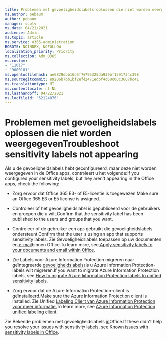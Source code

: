 ```yaml
---
title: Problemen met gevoeligheidslabels oplossen die niet worden weergegeven
ms.author: pebaum
author: pebaum
manager: scotv
ms.date: 04/21/2021
audience: Admin
ms.topic: article
ms.service: o365-administration
ROBOTS: NOINDEX, NOFOLLOW
localization_priority: Priority
ms.collection: Adm_O365
ms.custom:
- "11017"
- "9000181"
ms.openlocfilehash: ae6829dbb16d5f76795325da939bf1591734c398
ms.sourcegitcommit: e9206b7bb1bf2efd2471edbf4c60c00c3607bc41
ms.translationtype: MT
ms.contentlocale: nl-NL
ms.lasthandoff: 04/22/2021
ms.locfileid: "52124876"
---
```

# <a name="troubleshoot-sensitivity-labels-not-appearing"></a><span data-ttu-id="a1440-102">Problemen met gevoeligheidslabels oplossen die niet worden weergegeven</span><span class="sxs-lookup"><span data-stu-id="a1440-102">Troubleshoot sensitivity labels not appearing</span></span>

<span data-ttu-id="a1440-103">Als u de gevoeligheidslabels hebt geconfigureerd, maar deze niet worden weergegeven in de Office apps, controleert u het volgende:</span><span class="sxs-lookup"><span data-stu-id="a1440-103">If you configured your sensitivity labels, but they aren't appearing in the Office apps, check the following:</span></span>

- <span data-ttu-id="a1440-104">Zorg ervoor dat Office 365 E3- of E5-licentie is toegewezen.</span><span class="sxs-lookup"><span data-stu-id="a1440-104">Make sure an Office 365 E3 or E5 license is assigned.</span></span>

- <span data-ttu-id="a1440-105">Controleer of het gevoeligheidslabel is gepubliceerd voor de gebruikers en groepen die u wilt.</span><span class="sxs-lookup"><span data-stu-id="a1440-105">Confirm that the sensitivity label has been published to the users and groups that you want.</span></span>

- <span data-ttu-id="a1440-106">Controleer of de gebruiker een app gebruikt die gevoeligheidslabels ondersteunt.</span><span class="sxs-lookup"><span data-stu-id="a1440-106">Confirm that the user is using an app that supports sensitivity labels.</span></span> <span data-ttu-id="a1440-107">Zie Gevoeligheidslabels toepassen op uw documenten en[ e-mail](https://go.microsoft.com/fwlink/?linkid=2106446)binnen Office.</span><span class="sxs-lookup"><span data-stu-id="a1440-107">To learn more, see[ Apply sensitivity labels to your documents and email within Office](https://go.microsoft.com/fwlink/?linkid=2106446).</span></span>

- <span data-ttu-id="a1440-108">Zie Labels voor Azure Information Protection migreren naar geïntegreerde [gevoeligheidslabels](https://go.microsoft.com/fwlink/?linkid=2106056)als u Azure Information Protection-labels wilt migreren.</span><span class="sxs-lookup"><span data-stu-id="a1440-108">If you want to migrate Azure Information Protection labels, see [How to migrate Azure Information Protection labels to unified sensitivity labels](https://go.microsoft.com/fwlink/?linkid=2106056).</span></span>

- <span data-ttu-id="a1440-109">Zorg ervoor dat de Azure Information Protection-client is geïnstalleerd.</span><span class="sxs-lookup"><span data-stu-id="a1440-109">Make sure the Azure Information Protection client is installed.</span></span> <span data-ttu-id="a1440-110">Zie Unified [Labeling Client van Azure Information Protection voor meer informatie.](https://go.microsoft.com/fwlink/?linkid=2106374)</span><span class="sxs-lookup"><span data-stu-id="a1440-110">To learn more, see [Azure Information Protection unified labeling client](https://go.microsoft.com/fwlink/?linkid=2106374).</span></span>

<span data-ttu-id="a1440-111">Zie Bekende problemen met gevoeligheidslabels [in](https://go.microsoft.com/fwlink/?linkid=2106447)Office.</span><span class="sxs-lookup"><span data-stu-id="a1440-111">If these didn't help you resolve your issues with sensitivity labels, see [Known issues with sensitivity labels in Office](https://go.microsoft.com/fwlink/?linkid=2106447).</span></span>
